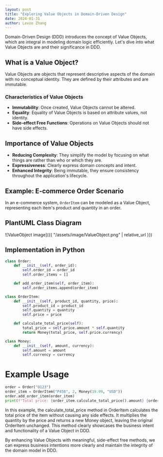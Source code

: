 ```yaml
---
layout: post
title: "Exploring Value Objects in Domain-Driven Design"
date: 2024-01-31
author: Levon Zhang
---
```


Domain-Driven Design (DDD) introduces the concept of Value Objects, which are integral in modeling domain logic efficiently. Let's dive into what Value Objects are and their significance in DDD.

## What is a Value Object?

Value Objects are objects that represent descriptive aspects of the domain with no conceptual identity. They are defined by their attributes and are immutable.

### Characteristics of Value Objects

- **Immutability**: Once created, Value Objects cannot be altered.
- **Equality**: Equality of Value Objects is based on attribute values, not identity.
- **Side-effect Free Functions**: Operations on Value Objects should not have side effects.

## Importance of Value Objects

- **Reducing Complexity**: They simplify the model by focusing on what things are rather than who or which they are.
- **Expressiveness**: Clearly express domain concepts and intent.
- **Enhanced Integrity**: Being immutable, they ensure consistency throughout the application's lifecycle.

## Example: E-commerce Order Scenario

In an e-commerce system, `OrderItem` can be modeled as a Value Object, representing each item's product and quantity in an order.

## PlantUML Class Diagram

![ValueObject image]({{ "/assets/image/ValueObject.png" | relative_url }})

## Implementation in Python

```python
class Order:
    def __init__(self, order_id):
        self.order_id = order_id
        self.order_items = []

    def add_order_item(self, order_item):
        self.order_items.append(order_item)

class OrderItem:
    def __init__(self, product_id, quantity, price):
        self.product_id = product_id
        self.quantity = quantity
        self.price = price

    def calculate_total_price(self):
        total_price = self.price.amount * self.quantity
        return Money(total_price, self.price.currency)

class Money:
    def __init__(self, amount, currency):
        self.amount = amount
        self.currency = currency
```

# Example Usage

```python
order = Order("O123")
order_item = OrderItem("P456", 2, Money(19.99, "USD"))
order.add_order_item(order_item)
print(f"Total price: {order_item.calculate_total_price().amount} {order_item.calculate_total_price().currency}")
```

In this example, the calculate_total_price method in OrderItem calculates the total price of the item without causing any side effects. It multiplies the quantity by the price and returns a new Money object, leaving the original OrderItem unchanged. This method clearly showcases the business intent and functionality of a Value Object in DDD.

By enhancing Value Objects with meaningful, side-effect free methods, we can express business intentions more clearly and maintain the integrity of the domain model in DDD.